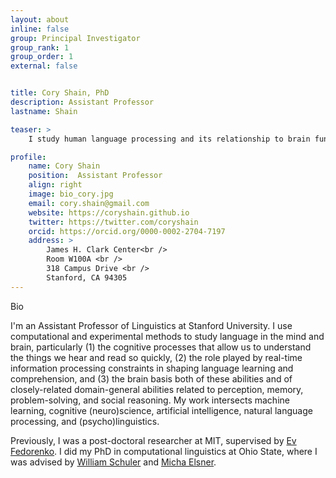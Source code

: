 ```yaml
---
layout: about
inline: false
group: Principal Investigator
group_rank: 1
group_order: 1
external: false


title: Cory Shain, PhD
description: Assistant Professor
lastname: Shain

teaser: >
    I study human language processing and its relationship to brain function.

profile:
    name: Cory Shain
    position:  Assistant Professor
    align: right
    image: bio_cory.jpg
    email: cory.shain@gmail.com
    website: https://coryshain.github.io
    twitter: https://twitter.com/coryshain
    orcid: https://orcid.org/0000-0002-2704-7197
    address: >
        James H. Clark Center<br />
        Room W100A <br />
        318 Campus Drive <br />
        Stanford, CA 94305
---
```


Bio

I'm an Assistant Professor of Linguistics at Stanford University.
I use computational and experimental methods to study language in the mind and brain,
particularly (1) the cognitive processes that allow us to understand the things we hear
and read so quickly, (2) the role played by real-time information processing constraints
in shaping language learning and comprehension, and (3) the brain basis both of these
abilities and of closely-related domain-general abilities related to perception, memory,
problem-solving, and social reasoning. My work  intersects machine learning, cognitive 
(neuro)science, artificial intelligence, natural language processing, and
(psycho)linguistics.

Previously, I was a post-doctoral researcher at MIT, supervised by
[Ev Fedorenko](https://evlab.mit.edu/). I did my PhD in computational linguistics at 
Ohio State, where I was advised by
[William Schuler](https://www.asc.ohio-state.edu/schuler.77/) and
[Micha Elsner](https://u.osu.edu/elsner.14/).


